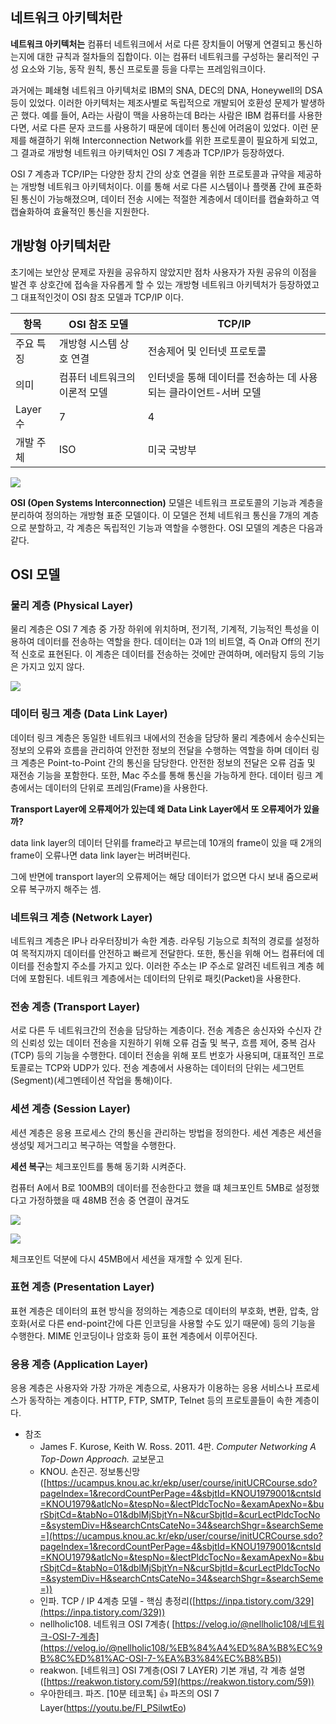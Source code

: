 ## 네트워크 아키텍처란

**네트워크 아키텍처는** 컴퓨터 네트워크에서 서로 다른 장치들이 어떻게 연결되고 통신하는지에 대한 규칙과 절차들의 집합이다. 이는 컴퓨터 네트워크를 구성하는 물리적인 구성 요소와 기능, 동작 원칙, 통신 프로토콜 등을 다루는 프레임워크이다.

과거에는 폐쇄형 네트워크 아키텍처로 IBM의 SNA, DEC의 DNA, Honeywell의 DSA 등이 있었다. 이러한 아키텍처는 제조사별로 독립적으로 개발되어 호환성 문제가 발생하곤 했다. 예를 들어, A라는 사람이 맥을 사용하는데 B라는 사람은 IBM 컴퓨터를 사용한다면, 서로 다른 문자 코드를 사용하기 때문에 데이터 통신에 어려움이 있었다. 이런 문제를 해결하기 위해 Interconnection Network를 위한 프로토콜이 필요하게 되었고, 그 결과로 개방형 네트워크 아키텍처인 OSI 7 계층과 TCP/IP가 등장하였다.

OSI 7 계층과 TCP/IP는 다양한 장치 간의 상호 연결을 위한 프로토콜과 규약을 제공하는 개방형 네트워크 아키텍처이다. 이를 통해 서로 다른 시스템이나 플랫폼 간에 표준화된 통신이 가능해졌으며, 데이터 전송 시에는 적절한 계층에서 데이터를 캡슐화하고 역캡슐화하여 효율적인 통신을 지원한다.

## 개방형 아키텍처란

초기에는 보안상 문제로 자원을 공유하지 않았지만 점차 사용자가 자원 공유의 이점을 발견 후 상호간에 접속을 자유롭게 할 수 있는 개방형 네트워크 아키텍처가 등장하였고 그 대표적인것이 OSI 참조 모델과 TCP/IP 이다.

| 항목 | OSI 참조 모델 | TCP/IP |
| --- | --- | --- |
| 주요 특징 | 개방형 시스템 상호 연결 | 전송제어 및 인터넷 프로토콜 |
| 의미 | 컴퓨터 네트워크의 이론적 모델 | 인터넷을 통해 데이터를 전송하는 데 사용되는 클라이언트-서버 모델 |
| Layer 수 | 7 | 4 |
| 개발 주체 | ISO | 미국 국방부 |

![](https://velog.velcdn.com/images/leequiett/post/197d1b78-6b83-4889-b23b-5306fa104913/image.png)

**OSI (Open Systems Interconnection)** 모델은 네트워크 프로토콜의 기능과 계층을 분리하여 정의하는 개방형 표준 모델이다. 이 모델은 전체 네트워크 통신을 7개의 계층으로 분할하고, 각 계층은 독립적인 기능과 역할을 수행한다. OSI 모델의 계층은 다음과 같다. 

## OSI 모델

### 물리 계층 (Physical Layer)

물리 계층은 OSI 7 계층 중 가장 하위에 위치하며, 전기적, 기계적, 기능적인 특성을 이용하여 데이터를 전송하는 역할을 한다. 데이터는 0과 1의 비트열, 즉 On과 Off의 전기적 신호로 표현된다. 이 계층은 데이터를 전송하는 것에만 관여하며, 에러탐지 등의 기능은 가지고 있지 않다.

![](https://velog.velcdn.com/images/leequiett/post/3eb608de-4d1f-4df7-8fa2-682f4ffe7410/image.png)

### 데이터 링크 계층 (Data Link Layer)

데이터 링크 계층은 동일한 네트워크 내에서의 전송을 담당하  물리 계층에서 송수신되는 정보의 오류와 흐름을 관리하여 안전한 정보의 전달을 수행하는 역할을 하며 데이터 링크 계층은 Point-to-Point 간의 통신을 담당한다. 안전한 정보의 전달은 오류 검출 및 재전송 기능을 포함한다. 또한, Mac 주소를 통해 통신을 가능하게 한다. 데이터 링크 계층에서는 데이터의 단위로 프레임(Frame)을 사용한다.

**Transport Layer에 오류제어가 있는데 왜 Data Link Layer에서 또 오류제어가 있을까?**

data link layer의 데이터 단위를 frame라고 부르는데  10개의 frame이 있을 때 2개의 frame이 오류나면 data link layer는 버려버린다. 

그에 반면에 transport layer의 오류제어는 해당 데이터가 없으면 다시 보내 줌으로써 오류 복구까지 해주는 셈.

### 네트워크 계층 (Network Layer)

네트워크 계층은 IP나 라우터장비가 속한 계층. 라우팅 기능으로 최적의 경로를 설정하여 목적지까지 데이터를 안전하고 빠르게 전달한다. 또한, 통신을 위해 어느 컴퓨터에 데이터를 전송할지 주소를 가지고 있다. 이러한 주소는 IP 주소로 알려진 네트워크 계층 헤더에 포함된다. 네트워크 계층에서는 데이터의 단위로 패킷(Packet)을 사용한다.

### 전송 계층 (Transport Layer)

서로 다른 두 네트워크간의 전송을 담당하는 계층이다. 전송 계층은 송신자와 수신자 간의 신뢰성 있는 데이터 전송을 지원하기 위해 오류 검출 및 복구, 흐름 제어, 중복 검사(TCP) 등의 기능을 수행한다. 데이터 전송을 위해 포트 번호가 사용되며, 대표적인 프로토콜로는 TCP와 UDP가 있다. 전송 계층에서 사용하는 데이터의 단위는 세그먼트(Segment)(세그멘테이션 작업을 통해)이다.

### 세션 계층 (Session Layer)

세션 계층은 응용 프로세스 간의 통신을 관리하는 방법을 정의한다. 세션 계층은 세션을 생성및 제거그리고 복구하는 역할을 수행한다. 

**세션 복구**는 체크포인트를 통해 동기화 시켜준다.

컴퓨터 A에서 B로 100MB의 데이터를 전송한다고 했을 떄 체크포인트 5MB로 설정했다고 가정하했을 때 48MB 전송 중 연결이 끊겨도 

![](https://velog.velcdn.com/images/leequiett/post/4bb039f1-c6f5-4f2b-b54d-50303dbd8d24/image.png)

![](https://velog.velcdn.com/images/leequiett/post/75c650c8-806f-4a14-a5cf-100743590a1d/image.png)

체크포인트 덕분에 다시 45MB에서 세션을 재개할 수 있게 된다. 

### 표현 계층 (Presentation Layer)

표현 계층은 데이터의 표현 방식을 정의하는 계층으로 데이터의 부호화, 변환, 압축, 암호화(서로 다른 end-point간에 다른 인코딩을 사용할 수도 있기 때문에) 등의 기능을 수행한다. MIME 인코딩이나 암호화 등이 표현 계층에서 이루어진다.

### 응용 계층 (Application Layer)

응용 계층은 사용자와 가장 가까운 계층으로, 사용자가 이용하는 응용 서비스나 프로세스가 동작하는 계층이다. HTTP, FTP, SMTP, Telnet 등의 프로토콜들이 속한 계층이다.


- 참조
    - James F. Kurose, Keith W. Ross. 2011. 4판. *Computer Networking A Top-Down Approach.* 교보문고
    - KNOU. 손진곤. 정보통신망([https://ucampus.knou.ac.kr/ekp/user/course/initUCRCourse.sdo?pageIndex=1&recordCountPerPage=4&sbjtId=KNOU1979001&cntsId=KNOU1979&atlcNo=&tespNo=&lectPldcTocNo=&examApexNo=&burSbjtCd=&tabNo=01&dblMjSbjtYn=N&curSbjtId=&curLectPldcTocNo=&systemDiv=H&searchCntsCateNo=34&searchShgr=&searchSeme=](https://ucampus.knou.ac.kr/ekp/user/course/initUCRCourse.sdo?pageIndex=1&recordCountPerPage=4&sbjtId=KNOU1979001&cntsId=KNOU1979&atlcNo=&tespNo=&lectPldcTocNo=&examApexNo=&burSbjtCd=&tabNo=01&dblMjSbjtYn=N&curSbjtId=&curLectPldcTocNo=&systemDiv=H&searchCntsCateNo=34&searchShgr=&searchSeme=))
    - 인파. TCP / IP 4계층 모델 - 핵심 총정리([https://inpa.tistory.com/329](https://inpa.tistory.com/329))
    - nellholic108. 네트워크 OSI 7계층( [https://velog.io/@nellholic108/네트워크-OSI-7-계층](https://velog.io/@nellholic108/%EB%84%A4%ED%8A%B8%EC%9B%8C%ED%81%AC-OSI-7-%EA%B3%84%EC%B8%B5))
    - reakwon. [네트워크] OSI 7계층(OSI 7 LAYER) 기본 개념, 각 계층 설명([https://reakwon.tistory.com/59](https://reakwon.tistory.com/59))
    - 우아한테크. 파즈. [10분 테코톡] 👍 파즈의 OSI 7 Layer(https://youtu.be/Fl_PSiIwtEo)

